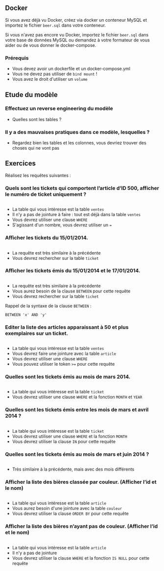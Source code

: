 ## Docker

Si vous avez déjà vu Docker, créez via docker un conteneur MySQL et importez le fichier `beer.sql` dans votre conteneur.

Si vous n'avez pas encore vu Docker, importez le fichier `beer.sql` dans votre base de données MySQL ou demandez à votre
formateur de vous aider ou de vous donner le docker-compose.

### Prérequis

- Vous devez avoir un dockerfile et un docker-compose.yml
- Vous ne devez pas utiliser de `bind mount` !
- Vous avez le droit d'utiliser un `volume`

## Etude du modèle

### Effectuez un reverse engineering du modèle

- Quelles sont les tables ?

### Il y a des mauvaises pratiques dans ce modèle, lesquelles ?

- Regardez bien les tables et les colonnes, vous devriez trouver des choses qui ne vont pas

## Exercices

Réalisez les requêtes suivantes : 

### Quels sont les tickets qui comportent l’article d’ID 500, afficher le numéro de ticket uniquement ?

```mysql

```

- La table qui vous intéresse est la table `ventes`
- Il n'y a pas de jointure à faire : tout est déjà dans la table `ventes`
- Vous devrez utiliser une clause `WHERE`
- S'agissant d'un nombre, vous devrez utiliser un `=`

### Afficher les tickets du 15/01/2014.

```mysql

```

- La requête est très similaire à la précédente
- Vous devrez rechercher sur la table `ticket`

### Afficher les tickets émis du 15/01/2014 et le 17/01/2014.

```mysql

```

- La requête est très similaire à la précédente
- Vous aurez besoin de la clause `BETWEEN` pour cette requête
- Vous devrez rechercher sur la table `ticket`

Rappel de la syntaxe de la clause `BETWEEN` :
```mysql
BETWEEN 'x' AND 'y'
```

### Editer la liste des articles apparaissant à 50 et plus exemplaires sur un ticket.

```mysql

```

- La table qui vous intéresse est la table `ventes`
- Vous devrez faire une jointure avec la table `article`
- Vous devrez utiliser une clause `WHERE`
- Vous pouvez utiliser le token `>=` pour cette requête

### Quelles sont les tickets émis au mois de mars 2014.

```mysql

```

- La table qui vous intéresse est la table `ticket`
- Vous devrez utiliser une clause `WHERE` et la fonction `MONTH` et `YEAR`


### Quelles sont les tickets émis entre les mois de mars et avril 2014 ?

```mysql

```

- La table qui vous intéresse est la table `ticket`
- Vous devrez utiliser une clause `WHERE` et la fonction `MONTH`
- Vous devrez utiliser la clause `IN` pour cette requête

### Quelles sont les tickets émis au mois de mars et juin 2014 ?

```mysql

```

- Très similaire à la précédente, mais avec des mois différents

### Afficher la liste des bières classée par couleur. (Afficher l’id et le nom)

```mysql

```

- La table qui vous intéresse est la table `article`
- Vous aurez besoin d'une jointure avec la table `couleur`
- Vous devrez utiliser la clause `ORDER BY` pour cette requête

### Afficher la liste des bières n’ayant pas de couleur. (Afficher l’id et le nom)

```mysql

```

- La table qui vous intéresse est la table `article`
- Il n'y a pas de jointure
- Vous devrez utiliser la clause `WHERE` et la fonction `IS NULL` pour cette requête
